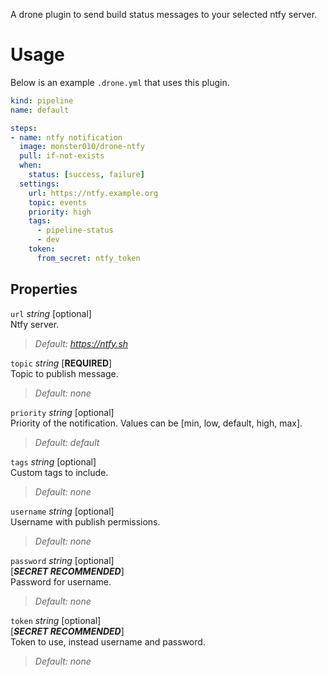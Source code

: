A drone plugin to send build status messages to your selected ntfy server.

# Usage

Below is an example `.drone.yml` that uses this plugin.

```yaml
kind: pipeline
name: default

steps:
- name: ntfy notification
  image: monster010/drone-ntfy
  pull: if-not-exists
  when:
    status: [success, failure]
  settings:
    url: https://ntfy.example.org
    topic: events
    priority: high
    tags:
      - pipeline-status
      - dev
    token:
      from_secret: ntfy_token
```

## Properties

`url` *string* [optional] \
Ntfy server.
> *Default: https://ntfy.sh*

`topic` *string* [**REQUIRED**] \
Topic to publish message.
> *Default: none*

`priority` *string* [optional] \
Priority of the notification. Values can be [min, low, default, high, max].
> *Default: default*

`tags` *string* [optional] \
Custom tags to include.
> *Default: none*

`username` *string* [optional] \
Username with publish permissions.
> *Default: none*

`password` *string* [optional] \
[***SECRET RECOMMENDED***] \
Password for username.

> *Default: none*

`token` *string* [optional] \
[***SECRET RECOMMENDED***] \
Token to use, instead username and password.

> *Default: none*

